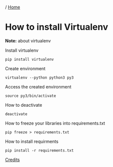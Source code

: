 / [Home](index.md)

# How to install Virtualenv

**Note:** about virtualenv



Install virtualenv
```
pip install virtualenv
```


Create environment
```
virtualenv --python python3 py3
```


Access the created environment
```
source py3/bin/activate
```

How to deactivate
```
deactivate
```

How to freeze your libraries into requirements.txt
```
pip freeze > requirements.txt
```

How to install requirments
```
pip install -r requirements.txt
```


[Credits](https://gist.github.com/rajasgs/14f81547701850bb21c90fbd8eb88fa4)